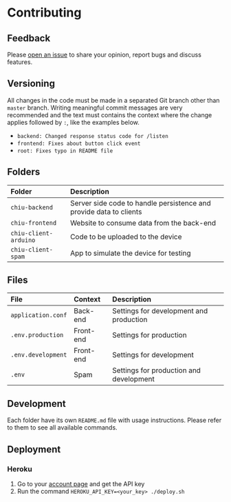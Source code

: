 # Contributing

## Feedback

Please [open an issue](https://github.com/lucasvalenteds/chiu/issues/new) to share your opinion, report bugs and discuss features.

## Versioning

All changes in the code must be made in a separated Git branch other than `master` branch. Writing meaningful commit messages are very recommended and the text must contains the context where the change applies followed by `:`, like the examples below.

* `backend: Changed response status code for /listen`
* `frontend: Fixes about button click event`
* `root: Fixes typo in README file`

## Folders

| Folder | Description |
| :--- | :--- |
| `chiu-backend` | Server side code to handle persistence and provide data to clients |
| `chiu-frontend` | Website to consume data from the back-end |
| `chiu-client-arduino` | Code to be uploaded to the device |
| `chiu-client-spam` | App to simulate the device for testing |

## Files

| File | Context | Description |
| :--- | :--- | :--- |
| `application.conf` | Back-end | Settings for development and production |
| `.env.production` | Front-end | Settings for production |
| `.env.development` | Front-end | Settings for development |
| `.env` | Spam | Settings for production and development |

## Development

Each folder have its own `README.md` file with usage instructions. Please refer to them to see all available commands.

## Deployment

### Heroku

1. Go to your [account page](https://dashboard.heroku.com/account) and get the API key 
2. Run the command `HEROKU_API_KEY=<your_key> ./deploy.sh`
